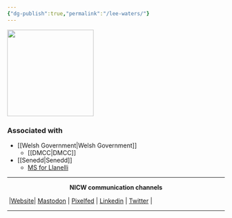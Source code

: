 ```yaml
---
{"dg-publish":true,"permalink":"/lee-waters/"}
---
```


<img src="https://business.senedd.wales/UserData/8/7/9/Info00004978/bigpic.jpg"  height="200">

### Associated with
- [[Welsh Government\|Welsh Government]]
	- [[DMCC\|DMCC]]
- [[Senedd\|Senedd]]
	- [MS for Llanelli](https://senedd.wales/people/lee-waters-ms/)


***
<p style="text-align: center;font-weight:bold";>NICW communication channels</p>

󠁧 |[Website](https://nationalinfrastructurecommission.wales)| [Mastodon](https://toot.wales/@NICW) | [Pixelfed](https://pix.toot.wales/NICW) | [Linkedin](https://www.linkedin.com/company/26268509/) | [Twitter](https://twitter.com/InfraCommCymru) |
***
